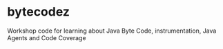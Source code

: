 bytecodez
=========

Workshop code for learning about Java Byte Code, instrumentation, Java Agents and Code Coverage